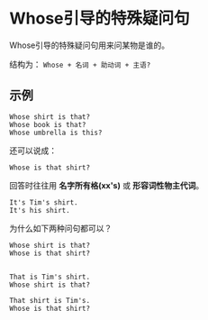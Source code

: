 # Whose引导的特殊疑问句
Whose引导的特殊疑问句用来问某物是谁的。

结构为：
`Whose + 名词 + 助动词 + 主语?`

## 示例
```
Whose shirt is that?
Whose book is that?
Whose umbrella is this?
```
还可以说成：
```
Whose is that shirt?
```
回答时往往用 **名字所有格(xx's)** 或 **形容词性物主代词**。
```
It's Tim's shirt.
It's his shirt.
```

为什么如下两种问句都可以？
```
Whose shirt is that?
Whose is that shirt?


That is Tim's shirt.
Whose shirt is that?

That shirt is Tim's.
Whose is that shirt?
```
